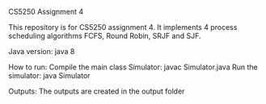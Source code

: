 CS5250 Assignment 4

This repository is for CS5250 assignment 4. It implements 4 process scheduling algorithms FCFS, Round Robin, SRJF and SJF.

Java version: java 8

How to run:
Compile the main class Simulator: javac Simulator.java
Run the simulator: java Simulator

Outputs:
The outputs are created in the output folder